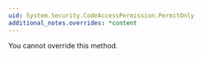 ```yaml
---
uid: System.Security.CodeAccessPermission.PermitOnly
additional_notes.overrides: *content
---
```


<p>You cannot override this method.</p>


